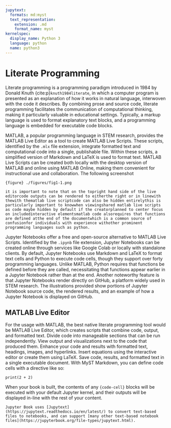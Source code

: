 ```yaml
---
jupytext:
  formats: md:myst
  text_representation:
    extension: .md
    format_name: myst
kernelspec:
  display_name: Python 3
  language: python
  name: python3
---
```


# Literate Programming

Literate programming is a programming paradigm introduced in 1984 by Donald Knuth {cite:p}`knuth1984literate`, in which a computer program is presented as an explanation of how it works in natural language, interwoven with the code it describes. By combining prose and source code, literate programming facilitates the communication of computational thinking, making it particularly valuable in educational settings. Typically, a markup language is used to format explanatory text blocks, and a programming language is embedded for executable code blocks.

MATLAB, a popular programming language in STEM research, provides the MATLAB Live Editor as a tool to create MATLAB Live Scripts. These scripts, identified by the `.mlx` file extension, integrate formatted text and computational code into a single, publishable file. Within these scripts, a simplified version of Markdown and LaTeX is used to format text. MATLAB Live Scripts can be created both locally with the desktop version of MATLAB and online using MATLAB Online, making them convenient for instructional use and collaboration. The following screenshot 

```{figure} ./figures/fig2-1.png
{figure} ./figures/fig1-1.png
```



```{note}
it is important to note that on the topright hand side of the live editorcode outputs can be rendered to eitherthe right or in linewith thewith thematlab live scriptcode can also be hidden entirelythis is particularly important to knowwhen viewingshared matlab live scripts as code maybe hidden by default if the creatorplanned to center focus on includedinteractive elementsmatlab code alsorequires that functions are defined atthe end of the documentwhich is a common source of confusionfor individuals with experience withother prominent programming languages such as python.
```



Jupyter Notebooks offer a free and open-source alternative to MATLAB Live Scripts. Identified by the `.ipynb` file extension, Jupyter Notebooks can be created online through services like Google Colab or locally with standalone clients. By default, Jupyter Notebooks use Markdown and LaTeX to format text cells and Python to execute code cells, though they support over forty programming languages. Unlike MATLAB, Python requires that functions be defined before they are called, necessitating that functions appear earlier in a Jupyter Notebook rather than at the end. Another noteworthy feature is that Jupyter Notebooks render directly on GitHub, a platform widely used in STEM research. The illustrations provided show portions of Jupyter Notebook source code, the rendered results, and an example of how a Jupyter Notebook is displayed on GitHub.

## MATLAB Live Editor

For the usage with MATLAB, the best native literate programming tool would be MATLAB Live Editor, which creates scripts that combine code, output, and formatted text. Divide code into manageable sections that can be run independently. View output and visualizations next to the code that produced them. Enhance your code and results with formatted text, headings, images, and hyperlinks. Insert equations using the interactive editor or create them using LaTeX. Save code, results, and formatted text in a single executable document. With MyST Markdown, you can define code cells with a directive like so:

```{code-cell}
print(2 + 2)
```

When your book is built, the contents of any `{code-cell}` blocks will be
executed with your default Jupyter kernel, and their outputs will be displayed
in-line with the rest of your content.

```{seealso}
Jupyter Book uses [Jupytext](https://jupytext.readthedocs.io/en/latest/) to convert text-based files to notebooks, and can support [many other text-based notebook files](https://jupyterbook.org/file-types/jupytext.html).
```

